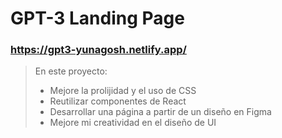 # GPT-3 Landing Page
### https://gpt3-yunagosh.netlify.app/

> En este proyecto: 
> *  Mejore la prolijidad y el uso de CSS
> *  Reutilizar componentes de React
> *  Desarrollar una página a partir de un diseño en Figma
> *  Mejore mi creatividad en el diseño de UI
